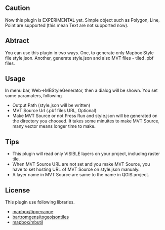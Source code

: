 ## Caution
Now this plugin is EXPERIMENTAL yet.
Simple object such as Polygon, Line, Point are supported (this mean Text are not supported now).

## Abtract
You can use this plugin in two ways.
One, to generate only Mapbox Style file style.json.
Another, generate style.json and also MVT files - tiled .pbf files.

## Usage
In menu bar, Web->MBStyleGenerator, then a dialog will be shown.
You set some paramaters, following
- Output Path (style.json will be written)
- MVT Source Url (.pbf files URL, Optional)
- Make MVT Source or not
Press Run and style.json will be generated on the directory you choosed.
It takes some minuites to make MVT Source, many vector means longer time to make.

## Tips
- This plugin will read only VISIBLE layers on your project, including raster tile.
- When MVT Source URL are not set and you make MVT Source, you have to set hosting URL of MVT Source on style.json manualy.
- A layer name in MVT Source are same to the name in QGIS project.

## License
This plugin use following libraries.
- [mapbox/tippecanoe](https://github.com/mapbox/tippecanoe)
- [bartromgens/togeojsontiles](https://github.com/bartromgens/togeojsontiles)
- [mapbox/mbutil](https://github.com/mapbox/mbutil)